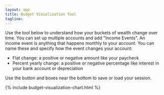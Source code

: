 ```yaml
---
layout: app
title: Budget Visualization Tool
tagline:
---
```

Use the tool below to understand how your buckets of wealth change over time.
You can set up multiple accounts and add "Income Events". An income event is
anything that happens monthly to your account. You can name these and specify
how the event changes your account:

*    Flat change: a positive or negative amount like your paycheck
*    Percent yearly change: a positive or negative percentage like interest
     in your bank account or depreciation

Use the button and boxes near the bottom to save or load your session.

{% include budget-visualization-chart.html %}
